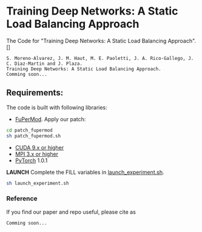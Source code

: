 # Training Deep Networks: A Static Load Balancing Approach
The Code for "Training Deep Networks: A Static Load Balancing Approach". []
```
S. Moreno-Alvarez, J. M. Haut, M. E. Paoletti, J. A. Rico-Gallego, J. C. Diaz-Martin and J. Plaza.
Training Deep Networks: A Static Load Balancing Approach.
Comming soon...
```

## Requirements:

The code is built with following libraries:

- [FuPerMod](https://www.researchgate.net/publication/266390431_fupermod-120tar). Apply our patch:
```bash
cd patch_fupermod
sh patch_fupermod.sh
```
- [CUDA 9.x or higher](https://developer.nvidia.com/cuda-downloads)
- [MPI 3.x or higher](https://scikit-learn.org/stable/)
- [PyTorch](https://pytorch.org/) 1.0.1


**LAUNCH**
Complete the FILL variables in [launch_experiment.sh](https://github.com/mhaut/static_load_deeplearning/blob/master/launch_experiment.sh).

```bash
sh launch_experiment.sh
```

### Reference

If you find our paper and repo useful, please cite as

```
Comming soon...
```
